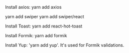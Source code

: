 Install axios: yarn add axios

<!-- Install Toast: yarn add react-toastify -->

<!-- Install prop-types: npm install prop-types
Its for good development practices. -->

<!-- Install photo carusele -->

yarn add swiper
yarn add swiper/react

Install Toast: yarn add react-hot-toast

Install Formik: yarn add formik

Install Yup: 'yarn add yup'. It's used for Formik validations.
